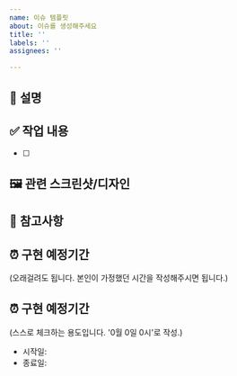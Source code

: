 ```yaml
---
name: 이슈 템플릿
about: 이슈를 생성해주세요
title: ''
labels: ''
assignees: ''

---
```


## 📝 설명
<!-- 이슈에 대한 간략한 설명을 작성해주세요 -->

## ✅ 작업 내용
<!-- 해결해야 할 작업 목록을 작성해주세요 -->
- [ ] 

## 🖼️ 관련 스크린샷/디자인
<!-- 관련 디자인이나 스크린샷이 있다면 첨부해주세요 -->

## 📎 참고사항
<!-- 참고할 내용이나 스크린샷이 있다면 첨부해주세요 -->

## ⏰ 구현 예정기간
<!-- 구현 가능할 것 같은 예정 기간을 입력해주세요. -->
(오래걸려도 됩니다. 본인이 가정했던 시간을 작성해주시면 됩니다.)

## ⏰ 구현 예정기간
<!-- 작업 시작할 때, 작업 시작일 / 작업 완료했을 때, 작업 종료일을 작성해주세요 -->
(스스로 체크하는 용도입니다. '0월 0일 0시'로 작성.)
- 시작일: 
- 종료일:
